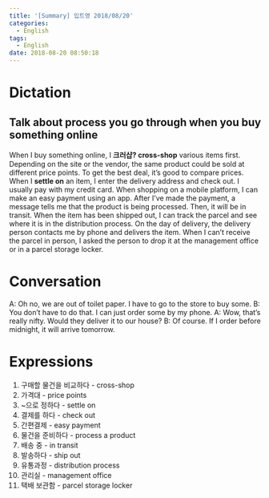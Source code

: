 ```yaml
---
title: '[Summary] 입트영 2018/08/20'
categories:
  - English
tags:
  - English
date: 2018-08-20 08:50:18
---
```


# Dictation
## Talk about process you go through when you buy something online

When I buy something online, I **크러샵? cross-shop** various items first. Depending on the site or the vendor, the same product could be sold at different price points. To get the best deal, it’s good to compare prices. When I **settle on** an item, I enter the delivery address and check out. I usually pay with my credit card. When shopping on a mobile platform, I can make an easy payment using an app. After I’ve made the payment, a message tells me that the product is being processed. Then, it will be in transit. When the item has been shipped out, I can track the parcel and see where it is in the distribution process. On the day of delivery, the delivery person contacts me by phone and delivers the item. When I can’t receive the parcel in person, I asked the person to drop it at the management office or in a parcel storage locker.

# Conversation
A: Oh no, we are out of toilet paper. I have to go to the store to buy some.
B: You don’t have to do that. I can just order some by my phone.
A: Wow, that’s really nifty. Would they deliver it to our house?
B: Of course. If I order before midnight, it will arrive tomorrow.


# Expressions
1. 구매할 물건을 비교하다 - cross-shop
2. 가격대 - price points
3. ~으로 정하다 - settle on
4. 결제를 하다 - check out
5. 간편결제 - easy payment
6. 물건을 준비하다 - process a product
7. 배송 중 - in transit
8. 발송하다 - ship out
9. 유통과정 - distribution process
10. 관리실 - management office
11. 택배 보관함 - parcel storage locker
